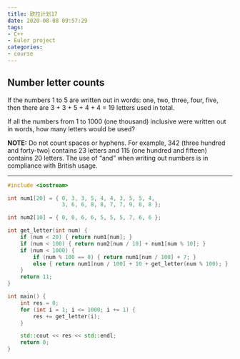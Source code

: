 ```yaml
---
title: 欧拉计划17
date: 2020-08-08 09:57:29
tags:
- C++
- Euler project
categories:
- course
---
```




## **Number letter counts**

If the numbers 1 to 5 are written out in words: one, two, three, four, five, then there are 3 + 3 + 5 + 4 + 4 = 19 letters used in total.

If all the numbers from 1 to 1000 (one thousand) inclusive were written out in words, how many letters would be used?

**NOTE:** Do not count spaces or hyphens. For example, 342 (three hundred and forty-two) contains 23 letters and 115 (one hundred and fifteen) contains 20 letters. The use of “and” when writing out numbers is in compliance with British usage.



---



```c++
#include <iostream>

int num1[20] = { 0, 3, 3, 5, 4, 4, 3, 5, 5, 4, 
				 3, 6, 6, 8, 8, 7, 7, 9, 8, 8 };

int num2[10] = { 0, 0, 6, 6, 5, 5, 5, 7, 6, 6 };

int get_letter(int num) {
	if (num < 20) { return num1[num]; }
	if (num < 100) { return num2[num / 10] + num1[num % 10]; }
	if (num < 1000) {
		if (num % 100 == 0) { return num1[num / 100] + 7; }
		else { return num1[num / 100] + 10 + get_letter(num % 100); }
	}
	return 11;
}

int main() {
	int res = 0;
	for (int i = 1; i <= 1000; i += 1) {
		res += get_letter(i);
	}

	std::cout << res << std::endl;
	return 0;
}
```

